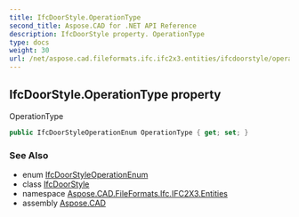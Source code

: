 ```yaml
---
title: IfcDoorStyle.OperationType
second_title: Aspose.CAD for .NET API Reference
description: IfcDoorStyle property. OperationType
type: docs
weight: 30
url: /net/aspose.cad.fileformats.ifc.ifc2x3.entities/ifcdoorstyle/operationtype/
---
```

## IfcDoorStyle.OperationType property

OperationType

```csharp
public IfcDoorStyleOperationEnum OperationType { get; set; }
```

### See Also

* enum [IfcDoorStyleOperationEnum](../../../aspose.cad.fileformats.ifc.ifc2x3.types/ifcdoorstyleoperationenum/)
* class [IfcDoorStyle](../)
* namespace [Aspose.CAD.FileFormats.Ifc.IFC2X3.Entities](../../ifcdoorstyle/)
* assembly [Aspose.CAD](../../../)



